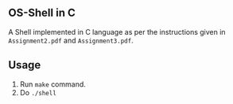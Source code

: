 ## OS-Shell in C
A Shell implemented in C language as per the instructions given in `Assignment2.pdf` and `Assignment3.pdf`. 

## Usage
1. Run `make` command.
2. Do `./shell`
